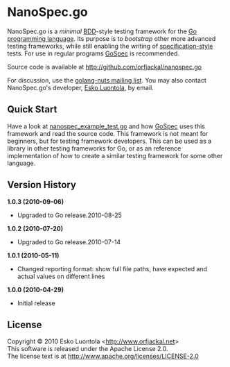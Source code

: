 
NanoSpec.go
======

NanoSpec.go is a *minimal* [BDD](http://dannorth.net/introducing-bdd)-style testing framework for the [Go programming language](http://golang.org/). Its purpose is to *bootstrap* other more advanced testing frameworks, while still enabling the writing of [specification-style](http://blog.orfjackal.net/2010/02/three-styles-of-naming-tests.html) tests. For use in regular programs [GoSpec](http://github.com/orfjackal/gospec) is recommended.

Source code is available at <http://github.com/orfjackal/nanospec.go>

For discussion, use the [golang-nuts mailing list](http://groups.google.com/group/golang-nuts). You may also contact NanoSpec.go's developer, [Esko Luontola](http://github.com/orfjackal), by email.


Quick Start
-----------

Have a look at [nanospec_example_test.go] and how [GoSpec](http://github.com/orfjackal/gospec) uses this framework and read the source code. This framework is not meant for beginners, but for testing framework developers. This can be used as a library in other testing frameworks for Go, or as an reference implementation of how to create a similar testing framework for some other language.

[nanospec_example_test.go]: http://github.com/orfjackal/nanospec.go/blob/nanospec.go-1.0.3/src/nanospec_example_test.go


Version History
---------------

**1.0.3 (2010-09-06)**

- Upgraded to Go release.2010-08-25

**1.0.2 (2010-07-20)**

- Upgraded to Go release.2010-07-14

**1.0.1 (2010-05-11)**

- Changed reporting format: show full file paths, have expected and actual values on different lines

**1.0.0 (2010-04-29)**

- Initial release


License
-------

Copyright © 2010 Esko Luontola <<http://www.orfjackal.net>>  
This software is released under the Apache License 2.0.  
The license text is at <http://www.apache.org/licenses/LICENSE-2.0>

